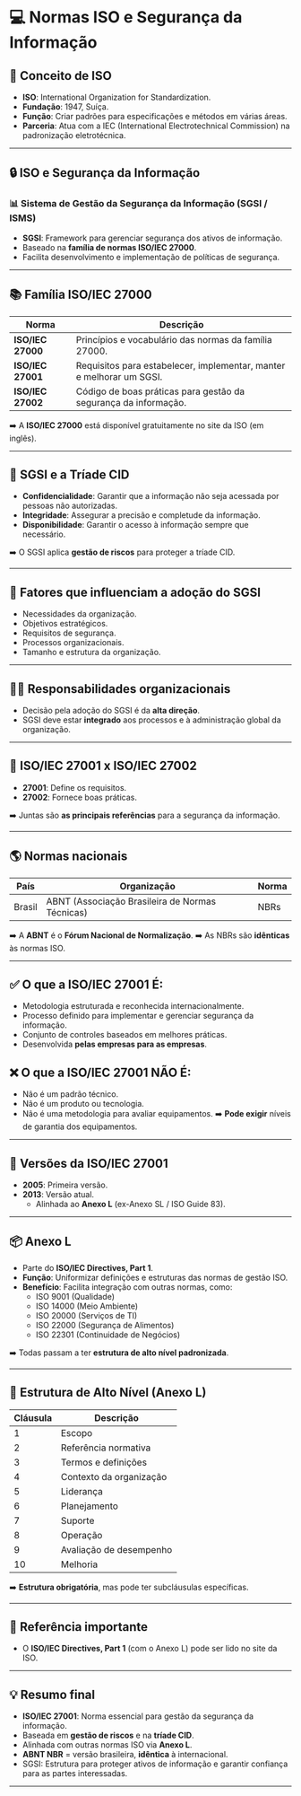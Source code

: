 # &#x1F4BB; Normas ISO e Segurança da Informação

## &#x1F4D6; Conceito de ISO

- **ISO**: International Organization for Standardization.
- **Fundação**: 1947, Suíça.
- **Função**: Criar padrões para especificações e métodos em várias áreas.
- **Parceria**: Atua com a IEC (International Electrotechnical Commission) na padronização eletrotécnica.

---

## &#x1F512; ISO e Segurança da Informação

### &#x1F4CA; Sistema de Gestão da Segurança da Informação (SGSI / ISMS)

- **SGSI**: Framework para gerenciar segurança dos ativos de informação.
- Baseado na **família de normas ISO/IEC 27000**.
- Facilita desenvolvimento e implementação de políticas de segurança.

---

## &#x1F4DA; Família ISO/IEC 27000

| Norma | Descrição |
| ------ | --------- |
| **ISO/IEC 27000** | Princípios e vocabulário das normas da família 27000. |
| **ISO/IEC 27001** | Requisitos para estabelecer, implementar, manter e melhorar um SGSI. |
| **ISO/IEC 27002** | Código de boas práticas para gestão da segurança da informação. |

➡️ A **ISO/IEC 27000** está disponível gratuitamente no site da ISO (em inglês).

---

## &#x1F91D; SGSI e a Tríade CID

- **Confidencialidade**: Garantir que a informação não seja acessada por pessoas não autorizadas.
- **Integridade**: Assegurar a precisão e completude da informação.
- **Disponibilidade**: Garantir o acesso à informação sempre que necessário.

➡️ O SGSI aplica **gestão de riscos** para proteger a tríade CID.

---

## &#x1F4BC; Fatores que influenciam a adoção do SGSI

- Necessidades da organização.
- Objetivos estratégicos.
- Requisitos de segurança.
- Processos organizacionais.
- Tamanho e estrutura da organização.

---

## &#x1F9D1;&#x200D;&#x1F4BC; Responsabilidades organizacionais

- Decisão pela adoção do SGSI é da **alta direção**.
- SGSI deve estar **integrado** aos processos e à administração global da organização.

---

## &#x1F91D; ISO/IEC 27001 x ISO/IEC 27002

- **27001**: Define os requisitos.
- **27002**: Fornece boas práticas.

➡️ Juntas são **as principais referências** para a segurança da informação.

---

## &#x1F30E; Normas nacionais

| País | Organização | Norma |
| ----- | ---------- | ----- |
| Brasil | ABNT (Associação Brasileira de Normas Técnicas) | NBRs |

➡️ A **ABNT** é o **Fórum Nacional de Normalização**.
➡️ As NBRs são **idênticas** às normas ISO.

---

## ✅ O que a ISO/IEC 27001 **É**:

- Metodologia estruturada e reconhecida internacionalmente.
- Processo definido para implementar e gerenciar segurança da informação.
- Conjunto de controles baseados em melhores práticas.
- Desenvolvida **pelas empresas para as empresas**.

## ❌ O que a ISO/IEC 27001 **NÃO É**:

- Não é um padrão técnico.
- Não é um produto ou tecnologia.
- Não é uma metodologia para avaliar equipamentos.
➡️ **Pode exigir** níveis de garantia dos equipamentos.

---

## &#x1F4C6; Versões da ISO/IEC 27001

- **2005**: Primeira versão.
- **2013**: Versão atual.
  - Alinhada ao **Anexo L** (ex-Anexo SL / ISO Guide 83).

---

## &#x1F4E6; Anexo L

- Parte do **ISO/IEC Directives, Part 1**.
- **Função**: Uniformizar definições e estruturas das normas de gestão ISO.
- **Benefício**: Facilita integração com outras normas, como:
  - ISO 9001 (Qualidade)
  - ISO 14000 (Meio Ambiente)
  - ISO 20000 (Serviços de TI)
  - ISO 22000 (Segurança de Alimentos)
  - ISO 22301 (Continuidade de Negócios)

➡️ Todas passam a ter **estrutura de alto nível padronizada**.

---

## &#x1F4DD; Estrutura de Alto Nível (Anexo L)

| Cláusula | Descrição |
| --------- | --------- |
| 1 | Escopo |
| 2 | Referência normativa |
| 3 | Termos e definições |
| 4 | Contexto da organização |
| 5 | Liderança |
| 6 | Planejamento |
| 7 | Suporte |
| 8 | Operação |
| 9 | Avaliação de desempenho |
| 10 | Melhoria |

➡️ **Estrutura obrigatória**, mas pode ter subcláusulas específicas.

---

## &#x1F4D6; Referência importante

- O **ISO/IEC Directives, Part 1** (com o Anexo L) pode ser lido no site da ISO.

---

## &#x1F4A1; Resumo final

- **ISO/IEC 27001**: Norma essencial para gestão da segurança da informação.
- Baseada em **gestão de riscos** e na **tríade CID**.
- Alinhada com outras normas ISO via **Anexo L**.
- **ABNT NBR** = versão brasileira, **idêntica** à internacional.
- SGSI: Estrutura para proteger ativos de informação e garantir confiança para as partes interessadas.

---
